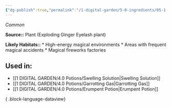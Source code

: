 ```yaml
---
{"dg-publish":true,"permalink":"/1-digital-garden/5-0-ingredients/05-1-plants/vial-of-exploding-ginger-eyelashes/","tags":["ingredient","common"]}
---
```


*Common*

**Source::** Plant (Exploding Ginger Eyelash plant)

**Likely Habitats::** * High-energy magical environments * Areas with frequent magical accidents * Magical fireworks factories

## Used in:

- [[1 DIGITAL GARDEN/4.0 Potions/Swelling Solution\|Swelling Solution]]
- [[1 DIGITAL GARDEN/4.0 Potions/Garrotting Gas\|Garrotting Gas]]
- [[1 DIGITAL GARDEN/4.0 Potions/Erumpent Potion\|Erumpent Potion]]

{ .block-language-dataview}

